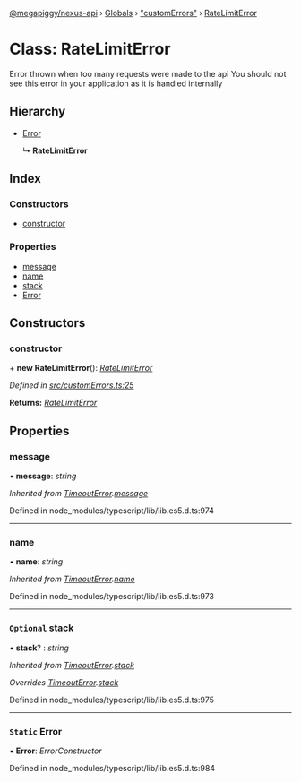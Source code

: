 [@megapiggy/nexus-api](../README.md) › [Globals](../globals.md) › ["customErrors"](../modules/_customerrors_.md) › [RateLimitError](_customerrors_.ratelimiterror.md)

# Class: RateLimitError

Error thrown when too many requests were made to the api
You should not see this error in your application as it is handled internally

## Hierarchy

* [Error](_customerrors_.timeouterror.md#static-error)

  ↳ **RateLimitError**

## Index

### Constructors

* [constructor](_customerrors_.ratelimiterror.md#constructor)

### Properties

* [message](_customerrors_.ratelimiterror.md#message)
* [name](_customerrors_.ratelimiterror.md#name)
* [stack](_customerrors_.ratelimiterror.md#optional-stack)
* [Error](_customerrors_.ratelimiterror.md#static-error)

## Constructors

###  constructor

\+ **new RateLimitError**(): *[RateLimitError](_customerrors_.ratelimiterror.md)*

*Defined in [src/customErrors.ts:25](https://github.com/Nexus-Mods/node-nexus-api/blob/master/src/customErrors.ts#L25)*

**Returns:** *[RateLimitError](_customerrors_.ratelimiterror.md)*

## Properties

###  message

• **message**: *string*

*Inherited from [TimeoutError](_customerrors_.timeouterror.md).[message](_customerrors_.timeouterror.md#message)*

Defined in node_modules/typescript/lib/lib.es5.d.ts:974

___

###  name

• **name**: *string*

*Inherited from [TimeoutError](_customerrors_.timeouterror.md).[name](_customerrors_.timeouterror.md#name)*

Defined in node_modules/typescript/lib/lib.es5.d.ts:973

___

### `Optional` stack

• **stack**? : *string*

*Inherited from [TimeoutError](_customerrors_.timeouterror.md).[stack](_customerrors_.timeouterror.md#optional-stack)*

*Overrides [TimeoutError](_customerrors_.timeouterror.md).[stack](_customerrors_.timeouterror.md#optional-stack)*

Defined in node_modules/typescript/lib/lib.es5.d.ts:975

___

### `Static` Error

▪ **Error**: *ErrorConstructor*

Defined in node_modules/typescript/lib/lib.es5.d.ts:984
